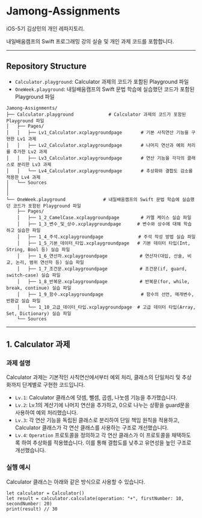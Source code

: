 # Jamong-Assignments

iOS-5기 김상민의 개인 레파지토리.

내일배움캠프의 Swift 프로그래밍 강의 실슬 및 개인 과제 코드를 포함합니다.

---

## Repository Structure

- `Calculator.playground`: Calculator 과제의 코드가 포함된 Playground 파일
- `OneWeek.playground`: 내일배움캠프의 Swift 문법 학습에 실습했던 코드가 포함된 Playground 파일

```
Jamong-Assignments/
├── Calculator.playground             # Calculator 과제의 코드가 포함된 Playground 파일
│   ├── Pages/
│   │   ├── Lv1_Calculator.xcplaygroundpage       # 기본 사칙연산 기능을 구현한 Lv1 과제
│   │   ├── Lv2_Calculator.xcplaygroundpage       # 나머지 연산과 예외 처리를 추가한 Lv2 과제
│   │   ├── Lv3_Calculator.xcplaygroundpage       # 연산 기능을 각각의 클래스로 분리한 Lv3 과제
│   │   └── Lv4_Calculator.xcplaygroundpage       # 추상화와 결합도 감소를 적용한 Lv4 과제
│   └── Sources
│
│
└── OneWeek.playground              # 내일배움캠프의 Swift 문법 학습에 실습했던 코드가 포함된 Playground 파일
    ├── Pages/
    │   ├── 1_2_CamelCase.xcplaygroundpage        # 카멜 케이스 실습 파일
    │   ├── 1_3_변수_및_상수.xcplaygroundpage      # 변수와 상수에 대해 학습하고 실습한 파일
    │   ├── 1_4_주석.xcplaygroundpage             # 주석 작성 방법 실습 파일
    │   ├── 1_5_기본_데이터_타입.xcplaygroundpage   # 기본 데이터 타입(Int, String, Bool 등) 실습 파일
    │   ├── 1_6_연산자.xcplaygroundpage            # 연산자(대입, 산술, 비교, 논리, 범위 연산자 등) 실습 파일
    │   ├── 1_7_조건문.xcplaygroundpage            # 조건문(if, guard, switch-case) 실습 파일
    │   ├── 1_8_반복문.xcplaygroundpage            # 반복문(for, while, break, continue) 실습 파일
    │   ├── 1_9_함수.xcplaygroundpage              # 함수의 선언, 매개변수, 반환값 실습 파일
    │   └── 1_10_고급_데이터_타입.xcplaygroundpage  # 고급 데이터 타입(Array, Set, Dictionary) 실습 파일
    └── Sources
```

---

## 1. Calculator 과제 

### 과제 설명

Calculator 과제는 기본적인 사칙연산에서부터 예외 처리, 클래스의 단일처리 및 추상화까지 단계별로 구현한 코드입니다.

- `Lv.1`: Calculator 클래스에 덧셈, 뺄셈, 곱셈, 나눗셈 기능을 추가했습니다.
- `Lv.2`: Lv.1의 계산기에 나머지 연산을 추가하고, 0으로 나누는 상황을 guard문을 사용하여 예외 처리했습니다.
- `Lv.3`: 각 연산 기능을 독립된 클래스로 분리하여 단일 책임 원칙을 적용하고, Calculator 클래스가 각 연산 클래스를 사용하는 구조로 개선했습니다.
- `Lv.4`: `Operation` 프로토콜을 정의하고 각 연산 클래스가 이 프로토콜을 채택하도록 하여 추상화를 적용했습니다. 이를 통해 결합도를 낮추고 유연성을 높인 구조로 개선했습니다.

### 실행 예시

Calculator 클래스는 아래와 같은 방식으로 사용할 수 있습니다.

```swfit
let calculator = Calculator()
let result = calculator.calculate(operation: "+", firstNumber: 10, secondNumber: 20)
print(result) // 30
```
